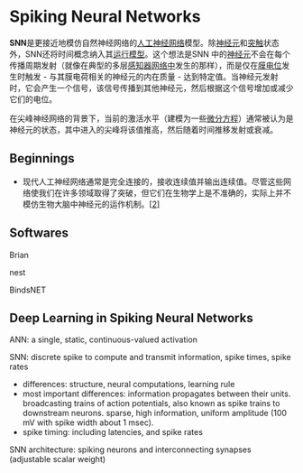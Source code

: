 # Spiking Neural Networks

**SNN**是更接近地模仿自然神经网络的[人工神经网络](https://en.wikipedia.org/wiki/Artificial_neural_network)模型。除[神经元](https://en.wikipedia.org/wiki/Artificial_neuron)和[突触](https://en.wikipedia.org/wiki/Electrical_synapse)状态外，SNN还将时间概念纳入其[运行模型](https://en.wikipedia.org/wiki/Operating_Model)。这个想法是SNN 中的[神经元](https://en.wikipedia.org/wiki/Artificial_neuron)不会在每个传播周期发射（就像在典型的多层[感知器网络中](https://en.wikipedia.org/wiki/Perceptron)发生的那样），而是仅在[膜电位](https://en.wikipedia.org/wiki/Membrane_potential)发生时触发 - 与其膜电荷相关的神经元的内在质量 - 达到特定值。当神经元发射时，它会产生一个信号，该信号传播到其他神经元，然后根据这个信号增加或减少它们的电位。

在尖峰神经网络的背景下，当前的激活水平（建模为一些[微分方程](https://en.wikipedia.org/wiki/Differential_equation)）通常被认为是神经元的状态，其中进入的尖峰将该值推高，然后随着时间推移发射或衰减。

## Beginnings

-   现代人工神经网络通常是完全连接的，接收连续值并输出连续值。尽管这些网络使我们在许多领域取得了突破，但它们在生物学上是不准确的，实际上并不模仿生物大脑中神经元的运作机制。[[2\]](https://en.wikipedia.org/wiki/Spiking_neural_network#cite_note-blog.csdn.net-2)



## Softwares

Brian

nest

BindsNET

## Deep Learning in Spiking Neural Networks
ANN: a single, static, continuous-valued activation

SNN: discrete spike to compute and transmit information, spike times, spike rates

-   differences: structure, neural computations, learning rule
-   most important differences: information propagates between their units. broadcasting trains of action potentials, also known as spike trains to downstream neurons. sparse, high information, uniform amplitude (100 mV with
    spike width about 1 msec).
-   spike timing: including latencies, and spike rates

SNN architecture: spiking neurons and interconnecting synapses (adjustable scalar weight)